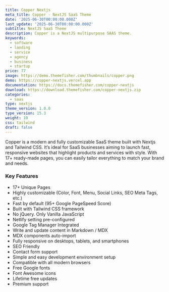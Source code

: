 ```yaml
---
title: Copper Nextjs
meta_title: Copper - NextJS SaaS Theme
date: '2025-06-30T00:00:00.000Z'
last_update: '2025-06-30T00:00:00.000Z'
subtitle: NextJS SaaS Theme
description: Copper is a NextJS multipurpose SAAS theme.
keywords:
  - software
  - landing
  - service
  - agency
  - business
  - startup
price: 77
image: https://demo.themefisher.com/thumbnails/copper.png
demo: https://copper-nextjs.vercel.app
documentation: https://docs.themefisher.com/copper-nextjs
download: https://download.themefisher.com/copper-nextjs.zip
categories:
  - saas
type: nextjs
theme_version: 1.0.0
type_version: 15.3
weight: 10
css: tailwind
draft: false
---
```

Copper is a modern and fully customizable SaaS theme built with Nextjs and Tailwind CSS. It’s ideal for SaaS businesses aiming to launch fast, responsive websites that highlight products and services with style. With 17+ ready-made pages, you can easily tailor everything to match your brand and needs.

### Key Features

* 17+ Unique Pages
* Highly customizable (Color, Font, Menu, Social Links, SEO Meta Tags, etc.)
* Fast by default (95+ Google PageSpeed Score)
* Built with Tailwind CSS framework
* No jQuery. Only Vanilla JavaScript
* Netlify setting pre-configured
* Google Tag Manager Integrated
* Write and update content in Markdown / MDX
* MDX components auto-import
* Fully responsive on desktops, tablets, and smartphones
* SEO Friendly
* Contact form support
* Simple and easy development environment setup
* Compatible with all modern browsers
* Free Google fonts
* Font Awesome icons
* Lifetime free updates
* Premium support
